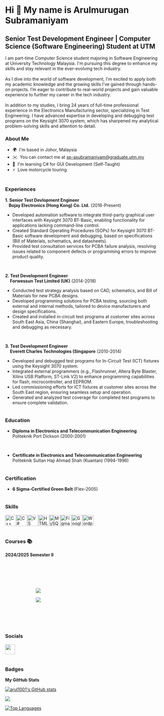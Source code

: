 Hi 👋 My name is Arulmurugan Subramaniyam
=========================================

Senior Test Development Engineer | Computer Science (Software Engineering) Student at UTM
-----------------------------------------------------------------------------------------

I am part-time Computer Science student majoring in Software Engineering at University Technology Malaysia. I'm pursuing this degree to enhance my skills and stay relevant in the ever-evolving tech industry. <br/><br/>As I dive into the world of software development, I'm excited to apply both my academic knowledge and the growing skills I've gained through hands-on projects. I’m eager to contribute to real-world projects and gain valuable experience to further my career in the tech industry. <br/><br/>In addition to my studies, I bring 24 years of full-time professional experience in the Electronics Manufacturing sector, specializing in Test Engineering. I have advanced expertise in developing and debugging test programs on the Keysight 3070 system, which has sharpened my analytical problem-solving skills and attention to detail.

### About Me
* 🌍  I'm based in Johor, Malaysia
* ✉️  You can contact me at [sp-asubramaniyam@graduate.utm.my](mailto:sp-asubramaniyam@graduate.utm.my)
* 🧠  I'm learning C# for GUI Development (Self-Taught)
* ⚡  Love motorcycle touring


#
### Experiences

**1. Senior Test Devlopment Engineer** <br/>
     &nbsp;&nbsp;&nbsp;**Bojay Electronics (Hong Kong) Co. Ltd.** (2018-Present) <br/>

* Developed automation software to integrate third-party graphical user interfaces with Keysight 3070 BT-Basic, enabling functionality for applications lacking command-line control.
* Created Standard Operating Procedures (SOPs) for Keysight 3070 BT-Basic software development and debugging, based on specifications (Bill of Materials, schematics, and datasheets).
* Provided test consultation services for PCBA failure analysis, resolving issues related to component defects or programming errors to improve product quality.
<br/> 

**2. Test Development Engineer** <br/>
&nbsp;&nbsp;&nbsp;&nbsp;**Forwessun Test Limited (UK)** (2014-2018) <br/>

* Conducted test strategy analysis based on CAD, schematics, and Bill of Materials for new PCBA designs.
* Developed programming solutions for PCBA testing, sourcing both external and internal methods, tailored to device manufacturers and design specifications.
* Created and installed in-circuit test programs at customer sites across South East Asia, China (Shanghai), and Eastern Europe, troubleshooting and debugging as necessary.
<br/>


**3. Test Development Engineer** <br/>
&nbsp;&nbsp;&nbsp;&nbsp;**Everett Charles Technologies (Singapore** (2010-2014) <br/>

* Developed and debugged test programs for In-Circuit Test (ICT) fixtures using the Keysight 3070 system.
* Integrated external programmers (e.g., Flashrunner, Altera Byte Blaster, Xilinx USB Platform, ST-Link V2) to enhance programming capabilities for flash, microcontroller, and EEPROM.
* Led commissioning efforts for ICT fixtures at customer sites across the South East region, ensuring seamless setup and operation.
* Generated and analyzed test coverage for completed test programs to ensure complete validation.

#
### Education

* **Diploma in Electronics and Telecommunication Engineering** <br/>
Politeknik Port Dickson (2000-2001)
<br/>

* **Certificate in Electronics and Telecommunication Engineering** <br/>
Politeknik Sultan Haji Ahmad Shah (Kuantan) (1994-1996)


#
### Certification
* **6 Sigma-Certified Green Belt** (Flex-2005)


#
### Skills


<p align="left">
<a href="https://docs.microsoft.com/en-us/cpp/?view=msvc-170" target="_blank" rel="noreferrer"><img src="https://raw.githubusercontent.com/danielcranney/readme-generator/main/public/icons/skills/cplusplus-colored.svg" width="36" height="36" alt="C++" /></a><a href="https://docs.microsoft.com/en-us/dotnet/csharp/" target="_blank" rel="noreferrer"><img src="https://raw.githubusercontent.com/danielcranney/readme-generator/main/public/icons/skills/csharp-colored.svg" width="36" height="36" alt="C#" /></a><a href="https://code.visualstudio.com/" target="_blank" rel="noreferrer"><img src="https://raw.githubusercontent.com/danielcranney/readme-generator/main/public/icons/skills/visualstudiocode.svg" width="36" height="36" alt="VS Code" /></a><a href="https://developer.mozilla.org/en-US/docs/Glossary/HTML5" target="_blank" rel="noreferrer"><img src="https://raw.githubusercontent.com/danielcranney/readme-generator/main/public/icons/skills/html5-colored.svg" width="36" height="36" alt="HTML5" /></a><a href="https://www.mysql.com/" target="_blank" rel="noreferrer"><img src="https://raw.githubusercontent.com/danielcranney/readme-generator/main/public/icons/skills/mysql-colored.svg" width="36" height="36" alt="MySQL" /></a><a href="https://www.figma.com/" target="_blank" rel="noreferrer"><img src="https://raw.githubusercontent.com/danielcranney/readme-generator/main/public/icons/skills/figma-colored.svg" width="36" height="36" alt="Figma" /></a><a href="https://cloud.google.com/" target="_blank" rel="noreferrer"><img src="https://raw.githubusercontent.com/danielcranney/readme-generator/main/public/icons/skills/googlecloud-colored.svg" width="36" height="36" alt="Google Cloud" /></a><a href="https://wordpress.com" target="_blank" rel="noreferrer"><img src="https://raw.githubusercontent.com/danielcranney/readme-generator/main/public/icons/skills/wordpress-colored.svg" width="36" height="36" alt="Wordpress" /></a>
</p>


#

### Courses 📚 
#### 2024/2025 Semester II 
<div style="margin: 100px;">

     
<a href="https://github.com/arul1001/SECP1513-Technology-and-Information-System.git">
   <img align="center" src="https://github-readme-stats.vercel.app/api/pin/?username=arul1001&repo=SECP1513-Technology-and-Information-System&theme=material-palenight" />
</a>

<a href="https://github.com/arul1001/SECI2143-Probability-and-Statistic-Data-Analysis.git">  <img align="center" src="https://github-readme-stats.vercel.app/api/pin/?username=arul1001&repo=SECI2143-Probability-and-Statistic-Data-Analysis&theme=material-palenight" />
</a>
     
</div>


#

### Socials

<p align="left"> <a href="https://www.github.com/arul1001" target="_blank" rel="noreferrer"> <picture> <source media="(prefers-color-scheme: dark)" srcset="https://raw.githubusercontent.com/danielcranney/readme-generator/main/public/icons/socials/github-dark.svg" /> <source media="(prefers-color-scheme: light)" srcset="https://raw.githubusercontent.com/danielcranney/readme-generator/main/public/icons/socials/github.svg" /> <img src="https://raw.githubusercontent.com/danielcranney/readme-generator/main/public/icons/socials/github.svg" width="32" height="32" /> </picture> </a></p>

#

### Badges

<b>My GitHub Stats</b>

<a href="http://www.github.com/arul1001"><img src="https://github-readme-stats.vercel.app/api?username=arul1001&show_icons=true&hide=&count_private=true&title_color=0891b2&text_color=ffffff&icon_color=0891b2&bg_color=1c1917&hide_border=true&show_icons=true" alt="arul1001's GitHub stats" /></a>

<a href="http://www.github.com/arul1001"><img src="https://github-readme-streak-stats.herokuapp.com/?user=arul1001&stroke=ffffff&background=1c1917&ring=0891b2&fire=0891b2&currStreakNum=ffffff&currStreakLabel=0891b2&sideNums=ffffff&sideLabels=ffffff&dates=ffffff&hide_border=true" /></a>

<a href="https://github.com/arul1001" align="left"><img src="https://github-readme-stats.vercel.app/api/top-langs/?username=arul1001&langs_count=10&title_color=0891b2&text_color=ffffff&icon_color=0891b2&bg_color=1c1917&hide_border=true&locale=en&custom_title=Top%20%Languages" alt="Top Languages" /></a>


